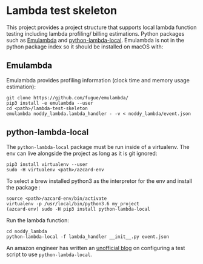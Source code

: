 # Lambda test skeleton

This project provides a project structure that supports local lambda function testing including lambda
profiling/ billing estimations. Python packages such as [Emulambda](https://github.com/fugue/emulambda/) and
[python-lambda-local](https://pypi.python.org/pypi/python-lambda-local). Emulambda is not in the python package index
so it should be installed on macOS with:

## Emulambda

Emulambda provides profiling information (clock time and memory usage estimation):

```
git clone https://github.com/fugue/emulambda/
pip3 install -e emulambda --user
cd <path>/lambda-test-skeleton
emulambda noddy_lambda.lambda_handler - -v < noddy_lambda/event.json
```

## python-lambda-local

The `python-lambda-local` package must be run inside of a virtualenv. The env can live alongside the project as
long as it is git ignored:

```
pip3 install virtualenv --user
sudo -H virtualenv <path>/azcard-env
```

To select a brew installed python3 as the interpretor for the env and install the package :

```
source <path>/azcard-env/bin/activate
virtualenv -p /usr/local/bin/python3.6 my_project
(azcard-env) sudo -H pip3 install python-lambda-local
```

Run the lambda function:

```
cd noddy_lambda
python-lambda-local -f lambda_handler __init__.py event.json

```

An amazon engineer has written an [unofficial blog](https://medium.com/@bezdelev/how-to-test-a-python-aws-lambda-function-locally-with-pycharm-run-configurations-6de8efc4b206)
on configuring a test script to use `python-lambda-local`.